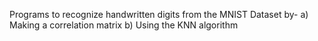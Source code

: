 Programs to recognize handwritten digits from the MNIST Dataset by-
	a) Making a correlation matrix
	b) Using the KNN algorithm